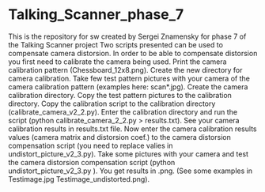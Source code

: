 # Talking_Scanner_phase_7
This is the repository for sw created by Sergei Znamensky for phase 7 of the Talking Scanner project 
Two scripts presented can be used to compensate camera distorsion.
In order to be able to compensate distorsion you first need to calibrate the camera being used.
Print the camera calibration pattern (Chessboard_12x8.png).
Create the new directory for camera calibration.
Take few test pattern pictures with your camera of the camera calibration pattern (examples here: scan*.jpg).
Create the camera calibration directory.
Copy the test pattern pictures to the calibration directory.
Copy the calibration script to the calibration directory (calibrate_camera_v2_2.py).
Enter the calibration directory and run the script (python calibrate_camera_2_2.py > results.txt).
See your camera calibration results in results.txt file.
Now enter the camera calibration results values (camera matrix and distorsion coef.) to the camera distorsion compensation script (you need to replace valies in undistort_picture_v2_3.py).
Take some pictures with your camera and test the camera distorsion compensation script (python undistort_picture_v2_3.py <your picture name.jpg>). You get results in <your picture name>.png. (See some examples in Testimage.jpg Testimage_undistorted.png).
